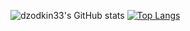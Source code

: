 ![dzodkin33's GitHub stats](https://github-readme-stats.vercel.app/api?username=dzodkin33&show_icons=true&theme=onedark)
[![Top Langs](https://github-readme-stats.vercel.app/api/top-langs/?username=anuraghazra&layout=dzodkin33&theme=onedark)](https://github.com/anuraghazra/github-readme-stats)


<!--
**dzodkin33/dzodkin33** is a ✨ _special_ ✨ repository because its `README.md` (this file) appears on your GitHub profile.

Here are some ideas to get you started:

- 🔭 I’m currently working on ...
- 🌱 I’m currently learning ...
- 👯 I’m looking to collaborate on ...
- 🤔 I’m looking for help with ...
- 💬 Ask me about ...
- 📫 How to reach me: ...
- 😄 Pronouns: ...
- ⚡ Fun fact: ...
-->
